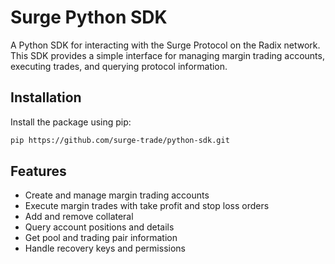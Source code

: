 # Surge Python SDK

A Python SDK for interacting with the Surge Protocol on the Radix network. This SDK provides a simple interface for managing margin trading accounts, executing trades, and querying protocol information.

## Installation

Install the package using pip:

```bash
pip https://github.com/surge-trade/python-sdk.git
```

## Features

- Create and manage margin trading accounts
- Execute margin trades with take profit and stop loss orders
- Add and remove collateral
- Query account positions and details
- Get pool and trading pair information
- Handle recovery keys and permissions
